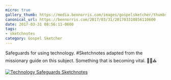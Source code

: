```yaml
---
micro: true
gallery_thumb: https://media.bennorris.com/images/gospelsketcher/thumbs/missionary-guide-tech-safeguards.jpg
canonical_url: https://bennorris.com/2017/03/31/201703310856110600
date: 2017-03-31 08:56:11-0600
tags:
- sketchnotes
category: Gospel Sketcher
---
```


Safeguards for using technology. #Sketchnotes adapted from the missionary guide on this subject. Something that is becoming vital. ✍🏼⛪️

[![Technology Safeguards Sketchnotes](https://media.bennorris.com/images/gospelsketcher/general/missionary-guide-tech-safeguards.jpg)](https://media.bennorris.com/images/gospelsketcher/general/missionary-guide-tech-safeguards.jpg)
